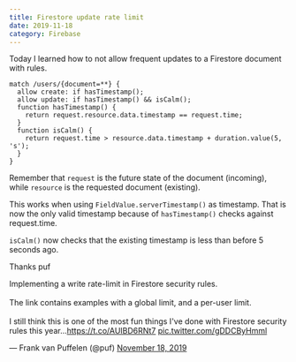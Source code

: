 ```yaml
---
title: Firestore update rate limit
date: 2019-11-18
category: Firebase
---
```


Today I learned how to not allow frequent updates to a Firestore document with rules.

```
match /users/{document=**} {
  allow create: if hasTimestamp();
  allow update: if hasTimestamp() && isCalm();
  function hasTimestamp() {
    return request.resource.data.timestamp == request.time;
  }
  function isCalm() {
    return request.time > resource.data.timestamp + duration.value(5, 's');
  }
}
```

Remember that `request` is the future state of the document (incoming), while `resource` is the requested document (existing).

This works when using `FieldValue.serverTimestamp()` as timestamp. That is now the only valid timestamp because of `hasTimestamp()` checks against request.time.

`isCalm()` now checks that the existing timestamp is less than before 5 seconds ago.

Thanks puf

<script setup>
import Tweet from '../components/Tweet.vue'
</script>
<Tweet>
<p lang="en" dir="ltr">Implementing a write rate-limit in Firestore security rules.<br><br>The link contains examples with a global limit, and a per-user limit.<br><br>I still think this is one of the most fun things I&#39;ve done with Firestore security rules this year...<a href="https://t.co/AUIBD6RNt7">https://t.co/AUIBD6RNt7</a> <a href="https://t.co/gDDCByHmml">pic.twitter.com/gDDCByHmml</a></p>&mdash; Frank van Puffelen (@puf) <a href="https://twitter.com/puf/status/1196444467684884481?ref_src=twsrc%5Etfw">November 18, 2019</a>
</Tweet>
